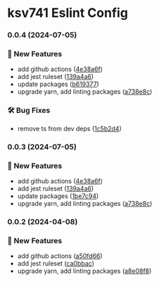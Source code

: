 # ksv741 Eslint Config
### 0.0.4 (2024-07-05)


### 🚀 New Features

* add github actions ([4e38a6f](https://github.com/ksv741/eslint-config-ksv741/commit/4e38a6fef61144b8a8afc3d70c66d2ed82edc80b))
* add jest ruleset ([139a4a6](https://github.com/ksv741/eslint-config-ksv741/commit/139a4a6766a593d9fbc27a504c24bc9e4b5c6e5a))
* update packages ([b619377](https://github.com/ksv741/eslint-config-ksv741/commit/b61937756639d07e22ce76cf912935c99b482a40))
* upgrade yarn, add linting packages ([a738e8c](https://github.com/ksv741/eslint-config-ksv741/commit/a738e8c415c6b91610128e04dd591bf4a1bbd43e))


### 🛠️ Bug Fixes

* remove ts from dev deps ([1c5b2d4](https://github.com/ksv741/eslint-config-ksv741/commit/1c5b2d4d1eeda33dbf6e6fbd747230da196797ec))

### 0.0.3 (2024-07-05)


### 🚀 New Features

* add github actions ([4e38a6f](https://github.com/ksv741/eslint-config-ksv741/commit/4e38a6fef61144b8a8afc3d70c66d2ed82edc80b))
* add jest ruleset ([139a4a6](https://github.com/ksv741/eslint-config-ksv741/commit/139a4a6766a593d9fbc27a504c24bc9e4b5c6e5a))
* update packages ([1be7c94](https://github.com/ksv741/eslint-config-ksv741/commit/1be7c94d783bdcb88bf79bf5b303fdf791d2d4ca))
* upgrade yarn, add linting packages ([a738e8c](https://github.com/ksv741/eslint-config-ksv741/commit/a738e8c415c6b91610128e04dd591bf4a1bbd43e))

### 0.0.2 (2024-04-08)


### 🚀 New Features

* add github actions ([a50fd66](https://github.com/ksv741/eslint-config-ksv741/commit/a50fd664e17ccfaaa9d853f1c09b63a217570bac))
* add jest ruleset ([ca0bbac](https://github.com/ksv741/eslint-config-ksv741/commit/ca0bbac5c0b4a79a1c47411cc986130e9c914566))
* upgrade yarn, add linting packages ([a8e08f8](https://github.com/ksv741/eslint-config-ksv741/commit/a8e08f88794c17ec5ab3001538dabf49f9d93863))
